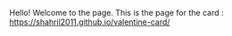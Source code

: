 Hello! Welcome to the page. This is the page for the card : https://shahril2011.github.io/valentine-card/ 